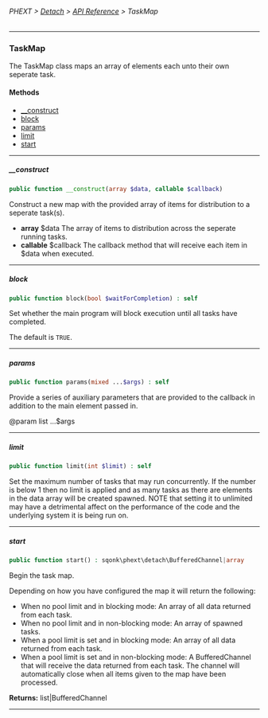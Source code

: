 ###### PHEXT > [Detach](../README.md) > [API Reference](index.md) > TaskMap
------
### TaskMap
The TaskMap class maps an array of elements each unto their own seperate task.
#### Methods
- [__construct](#__construct)
- [block](#block)
- [params](#params)
- [limit](#limit)
- [start](#start)

------
##### __construct
```php
public function __construct(array $data, callable $callback) 
```
Construct a new map with the provided array of items for distribution to a seperate task(s).

- **array<mixed>** $data The array of items to distribution across the seperate running tasks.
- **callable** $callback The callback method that will receive each item in $data when executed.


------
##### block
```php
public function block(bool $waitForCompletion) : self
```
Set whether the main program will block execution until all tasks have completed.

The default is `TRUE`.


------
##### params
```php
public function params(mixed ...$args) : self
```
Provide a series of auxiliary parameters that are provided to the callback in addition to the main element passed in.

@param list<mixed> ...$args


------
##### limit
```php
public function limit(int $limit) : self
```
Set the maximum number of tasks that may run concurrently. If the number is below 1 then no limit is applied and as many tasks as there are elements in the data array will be created spawned. NOTE that setting it to unlimited may have a detrimental affect on the performance of the code and the underlying system it is being run on.


------
##### start
```php
public function start() : sqonk\phext\detach\BufferedChannel|array
```
Begin the task map.

Depending on how you have configured the map it will return the following:


- When no pool limit and in blocking mode: An array of all data returned from each task.
- When no pool limit and in non-blocking mode: An array of spawned tasks.
- When a pool limit is set and in blocking mode: An array of all data returned from each task.
- When a pool limit is set and in non-blocking mode: A BufferedChannel that will receive the data returned from each task. The channel will automatically close when all items given to the map have been processed.

**Returns:**  list<mixed>|BufferedChannel


------
